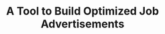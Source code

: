 ---
title: "A Tool to Build Optimized Job Advertisements"
layout: post
lang: en
lang-ref: 414-job-ads
section: 4
category: 
hero:
  image:
    src: 4.14-tx-heading.jpg
    alt: A photo of someone iterating on a series of digital product wireframes.
  standards:
    - users
    - data
    - empower-staff
blocks:
  - type: tools
    tools:
      - name: Craft a Job Advertisement
        icon:
        status: active
        route: 
        title: Visit the job advertisement builder article.
      - name: Craft an Assessment Plan
        icon:
        status: disabled
        route: 
        title: Visit the assessment plan builder article.
      - name: Review Applications
        icon:
        status: disabled
        route: 
        title: Visit the application review article.
      - name: Record Applicant Assessment
        icon:
        status: disabled
        route: 
        title: Visit the record of decision article.
  - type: title
    label: Purpose of the Tool
  - On Talent Cloud our job advertisement builder does more than create a document we can publish. The process of creating the job advertisement itself is used to help managers put together their thoughts about the job, and once drafted, the advertisement serves as an important tool to start a conversation with HR.
  - Managers have expressed to us the challenges of putting together a job advertisement that properly translates their needs into something that also appeals to applicants and addresses the many requirements of Government HR. The job application builder tool is our attempt at making this process easy enough for anyone to finish, while ensuring HR advisors aren’t shouldering a large part of the workload in drafting content. 
  - This tool combines our research on optimizing the talent-to-team fit and reducing time to staff, helping managers produce optimized job advertisements that will lead to swift processes and strong hiring results, without managers even having to think about the behind-the-scenes research.
  - type: title
    label: Current Status
  - The job application builder is currently available for managers to use and for HR advisors to review. The tool has been used for dozens of job processes since its release, and continues to be upgraded as new findings emerge.
  - type: title
    label: Results
  - Managers using the job advertisement builder are able to put together job advertisements within a day or two (1-2 hours of active drafting time). These drafts are generally approved by their HR advisor with minimal changes, (although any back and forth on editorial changes can take time.) In our early workshops, managers reflected that this would normally take weeks or even months of back-and-forth, so we see this as a big improvement.
  - The tool has also helped ensure that managers are made aware of, and encouraged to apply (through nudges and choice architecture), best practices that lead to better hiring outcomes and faster staffing processes. This includes steps to optimize the volume of applications (such as the number of selection criteria) and details on the team culture, operational requirements and work environment.
  - Applicants generally expressed a high level of satisfaction with the job advertisements generated with our tool and have highlighted the work environment and team culture sections as being particularly valuable.
  - type: title
    label: Insights
  - Early versions of the job advertisement builder worked well in some areas, but also failed in a few unexpected ways. 
  - One early blocker in 2018-19 was the sections for describing team culture and work environment. Some managers didn’t know where to start and found a blank text box daunting. It led to procrastination and some told their HR advisors it was too much work. To resolve this, Talent Cloud moved to providing tools that pre-populated default text, based on a checklist, which managers could then edit, making the task much easier. Managers spend a lot of time editing as part of their regular duties, so we redesigned the process to play to this strength. This behavioural redesign resolved the issue, and led to broader insights about procrastination behaviours on the part of managers and steps Talent Cloud could take to help address this.
  - Another challenge we observed in 2018-19 was that managers on their own tended to add too many essential requirements to a job advertisement. In the course of a year, a human on the job uses a lot of different skills, and managers were prone to try to list as many as they could imagine on a job advertisement. To help managers arrive at an optimal number of selection criteria - one that would attract the right number of applicants and not be too long to process - Talent Cloud built nudges into the tool to help managers realize the detrimental impact of too many (or too few) selection criteria.
  - type: title
    label: Key Components of the Tool
  - type: subtitle
    label: Basic Data Entry
  - type: list
    style: unordered
    items:
      - "Drop down menus to help managers rapidly confirm the details of the job, such as classification, level, language, security."
      - "Multiple choice selection for work flexibilities including: Remote work, Telework, Flexible hours, Travel, Overtime (with nudges to promote best practices)"
      - "Default education requirement text that allows for equivalencies but can be narrowed by managers as needed (with text written to promote inclusion and diversity by clarifying the value and acceptance of education equivalencies)"
  - type: graphic
    size: 100
    src: 4.14-en-requirements.png
    alt: "A screenshot of an enhanced language requirements interface on the job post. It has been improved using iconography to make the requirement more glanceable. It reads: \"Language requirements. Bilingual - intermediate. This position requires working knowledge of both French and English. This means that you can take on job duties in either French or English, and you have intermediate reading, writing, and verbal communication skills in both official languages. As part of this selection process, your language abilities will be tested by the Public Service Commission of Canada. You can complete all other steps of this assessment process in the official language of your choice, including the initial application, interview, exam, and any other evaluation components.\""
    caption: Easily understandable text for applicants based on the manager’s selection and government policy.
  - type: subtitle
    label: Work Environment & Culture
  - type: list
    style: unordered
    items:
      - Checkbox list to describe Amenities, Access to technology, and Physical Environment
      - Multiple choice questions on work culture to prepopulate a statement that can be further edited by the manager
      - Work environment choice selection also informs the skills suggestions for managers when setting the essential and asset requirements of the position, helping ensure a soft skills fit between the applicant and the team
  - type: graphic
    size: 100
    src: 4.14-en-default-text.png
    alt: "A screenshot of the interface provided to managers that helps them automatically generate their work environment statement. The interface provides a handful of predetermined options that the manager can choose from, each with their own default text that can later be edited by the manager if they want to personalize it."
    caption: Simple tools that generate default text (that can be edited afterwards)
  - type: subtitle
    label: Impact Statement
  - type: list
    style: unordered
    items:
      - "Helps managers craft a strong and concise impact statement that will appeal to applicants."
      - "Three sections: department impact, team impact and impact of the applicant in the job."
      - "Departmental mandate is prepopulated, based on the manager’s profile setting"
  - type: subtitle
    label: Key Tasks
  - type: list
    style: unordered
    items:
      - "This is designed to help managers follow the logic flow that begins with the Impact Statement. In order to deliver the impact articulated, managers are asked to identify a list of specific tasks the person hired will be doing."
      - "Key tasks are open text fields, but the number is limited to 6, which proved to be the optimal number in user testing (workshops and live testing). This was chosen to strike a balance: on one hand, we wanted to help managers provide key information applicants wanted to see;  on the other hand, we didn’t want managers to overwhelm applicants with a huge list of tasks (which generated negative behavioural associations with micromanagement practices during early user testing)."
      - "Managers, when crafting key tasks, can draft as many as they like. They can then move them up and down the list, prioritizing and ordering their top six key tasks using a sorting system. This also lets managers hold onto draft content, in the event that HR advisors recommend different key tasks."
  - type: graphic
    size: 100
    src: 4.14-en-key-tasks.png
    alt: "A screenshot of the interface that notifies managers that they've added too many key tasks to their job post. The interface positions an error after the last valid key task, but allows the manager to continue adding more key tasks to help with brainstorming until they are ready to submit."
    caption: Feature to support managers in reaching the optimal number of key tasks with the flexibility to brainstorm
  - type: subtitle
    label: Skills (Essential and Asset Criteria)
  - type: list
    style: unordered
    items:
      - This is designed to follow the logic flow from impact to tasks to skills required to perform those tasks (and ultimately deliver the impact on Canadians for which the job is being filled). 
      - A curated list of occupational skills is available to choose from based on job classification, and a list of transferable skills is available for all classifications. This helps ensure consistent descriptions and translations across different jobs (paving the way towards interoperable talent pools for those who pass requirements). This also makes it easier for applicants to apply by allowing them to re-use work done in previous applications that had the same skills listed.
      - Skills are grouped into logical categories for ease of browsing.
      - Managers can add a personalised description to each skill if they feel a need to add further information or they can use this space to let applicants know the specific context in which the skill is applied on their team.
      - Managers can also request new skills if none of the ones provided meet their needs. (This information is gathered through the tool, vetted through HR and added to the master database for skills.)
      - Based on answers provided by the manager in the Work Environment and Team Culture sections, skills are suggested to the manager. (For example Resilience is often suggested when the manager indicates the work environment is high paced or relatively high stress; Collaboration is recommended when managers indicate that their team works with other teams regularly.)
      - When the manager selects a skill, they are shown the skill description and prompted for the level of proficiency that is required.
      - Managers are strongly encouraged (through various nudges) to keep the number of skills on their job advertisement within an optimised range. (See Optimizing the Number of Selection Criteria in this report.)
  - type: subtitle
    label: General Components
  - type: list
    style: unordered
    items:
      - Step by step process designed to help managers keep focused, with lots of “win moments” built in to encourage managers to feel like they’re making progress and to complete the task at hand.
      - Progress is shown to managers after each step is completed, also giving them a chance to see what an applicant will see when the job advertisement goes live.
  - type: graphic
    size: 100
    src: 4.14-en-progress.png
    alt: "A screenshot of the progress bar presented to managers to help them understand the steps involved in crafting a job post. It contains seven steps, each of which is identified by a status icon, status color, and label. The steps are: welcome, job information, work environment, impact, tasks, skills, and review."
    caption: Step by step process for managers
  - type: graphic
    size: 100
    src: 4.14-en-review.png
    alt: "A screenshot of the preview that is presented to managers after they complete the job information step. These previews offer a sense of completion and gratification to the manager to encourage them to continue with the job post."
    caption: Helpful guidance at every step, tailored for the Government of Canada
  - type: list
    style: unordered
    items:
      - Once drafted, managers can share the job advertisement with their HR advisors for comment and approval.
---